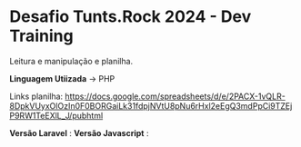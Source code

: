 <h1>Desafio Tunts.Rock 2024 - Dev Training</h1>


Leitura e manipulação e planilha.

**Linguagem Utiizada** -> PHP

Links planilha: https://docs.google.com/spreadsheets/d/e/2PACX-1vQLR-8DpkVUyxOlOzIn0F0BORGaiLk31fdpjNVtU8pNu6rHxl2eEgQ3mdPpCi9TZEjP9RW1TeEXlL_J/pubhtml

**Versão Laravel** :
**Versão Javascript** :
